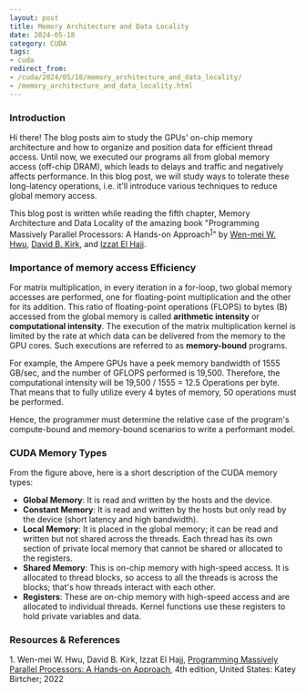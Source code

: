```yaml
---
layout: post
title: Memory Architecture and Data Locality
date: 2024-05-18
category: CUDA
tags:
- cuda
redirect_from:
- /cuda/2024/05/18/memory_architecture_and_data_locality/
- /memory_architecture_and_data_locality.html
---
```


### **Introduction**
Hi there! The blog posts aim to study the GPUs' on-chip
memory architecture and how to organize and position data
for efficient thread access. Until now, we executed our
programs all from global memory access (off-chip DRAM),
which leads to delays and traffic and negatively affects
performance. In this blog post, we will study ways to
tolerate these long-latency operations, i.e. it'll
introduce various techniques to reduce global memory access.

This blog post is written while reading the fifth chapter,
Memory Architecture and Data Locality of the amazing book
"Programming Massively Parallel Processors: A Hands-on
Approach<sup>[1](#link1)</sup>" by
[Wen-mei W. Hwu](https://scholar.google.com/citations?user=ohjQPx8AAAAJ&hl=en),
[David B. Kirk](https://scholar.google.com/citations?user=fMbArPwAAAAJ&hl=en),
and [Izzat El Hajj](https://scholar.google.com/citations?user=_VVw504AAAAJ&hl=en).

### **Importance of memory access Efficiency**
For matrix multiplication, in every iteration in a
for-loop, two global memory accesses are performed,
one for floating-point multiplication and the other
for its addition. This ratio of floating-point
operations (FLOPS) to bytes (B) accessed from the
global memory is called **arithmetic intensity**
or **computational intensity**. The execution of the
matrix multiplication kernel is limited by the
rate at which data can be delivered from the memory
to the GPU cores. Such executions are referred
to as **memory-bound** programs.

For example, the Ampere GPUs have a peek memory
bandwidth of 1555 GB/sec, and the number of
GFLOPS performed is 19,500. Therefore, the
computational intensity will be 19,500 / 1555 = 12.5
Operations per byte. That means that to
fully utilize every 4 bytes of memory,
50 operations must be performed.

Hence, the programmer must determine the
relative case of the program's compute-bound and
memory-bound scenarios to write a performant model.

### **CUDA Memory Types**
From the figure above, here is a short description
of the CUDA memory types:
- **Global Memory**: It is read and written by
the hosts and the device.
- **Constant Memory**: It is read and written by the
hosts but only read by the device (short latency and high bandwidth).
- **Local Memory**: It is placed in the global memory;
it can be read and written but not shared across the threads.
Each thread has its own section of private local memory
that cannot be shared or allocated to the registers.
- **Shared Memory**: This is on-chip memory with high-speed access.
It is allocated to thread blocks, so access to all the
threads is across the blocks; that's how threads interact with each other.
- **Registers**: These are on-chip memory with
high-speed access and are allocated to individual threads.
Kernel functions use these registers to hold private variables and data.

### **Resources & References**
<a id="link1">1</a>. Wen-mei W. Hwu, David B. Kirk, Izzat El Hajj, [Programming Massively Parallel Processors: A Hands-on Approach](https://www.amazon.in/Programming-Massively-Parallel-Processors-Hands/dp/0323912311), 4th edition, United States: Katey Birtcher; 2022
